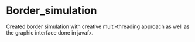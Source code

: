 # Border_simulation
Created border simulation with creative multi-threading approach as well as the graphic interface done in javafx.  

